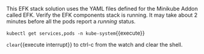 This EFK stack solution uses the YAML files defined for the Minikube Addon called EFK. Verify the EFK components stack is running. It may take about 2 minutes before all the pods report a _running_ status.

`kubectl get services,pods -n kube-system`{{execute}}

```clear```{{execute interrupt}} to ctrl-c from the watch and clear the shell.
